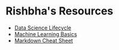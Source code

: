 # Rishbha's Resources

- [Data Science Lifecycle](https://rishds.github.io//ML/DS101)
- [Machine Learning Basics](MLbasics.md)
- [Markdown Cheat Sheet](MDCheatSheet.md)
